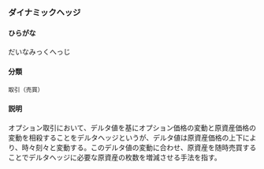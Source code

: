 <div style="display:none;">

## [あ行](securities-terms?id=あ行)
## [か行](securities-terms?id=か行)
## [さ行](securities-terms?id=さ行)
## [た行](securities-terms?id=た行)

</div>

### ダイナミックヘッジ

#### ひらがな

だいなみっくへっじ

#### 分類

`取引（売買）`

#### 説明

オプション取引において、デルタ値を基にオプション価格の変動と原資産価格の変動を相殺することをデルタヘッジというが、デルタ値は原資産価格の上下により、時々刻々と変動する。このデルタ値の変動に合わせ、原資産を随時売買することでデルタヘッジに必要な原資産の枚数を増減させる手法を指す。

<div style="display:none;">

## [な行](securities-terms?id=な行)
## [は行](securities-terms?id=は行)
## [ま行](securities-terms?id=ま行)
## [や行](securities-terms?id=や行)
## [ら行](securities-terms?id=ら行)
## [わ行](securities-terms?id=わ行)
## [英数字・記号](securities-terms?id=英数字・記号)

</div>

